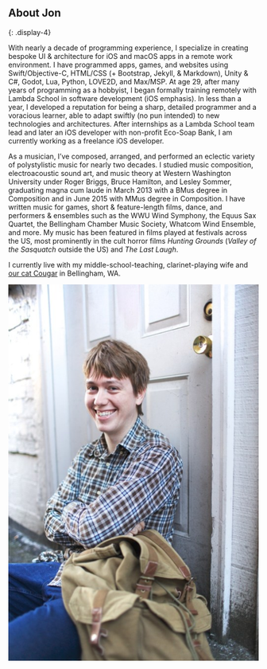 ## About Jon
{: .display-4}
<div class="row">
<div class="col-lg-9" markdown="1">
With nearly a decade of programming experience, I specialize in creating bespoke UI & architecture for iOS and macOS apps in a remote work environment. I have programmed apps, games, and websites using Swift/Objective-C, HTML/CSS (+ Bootstrap, Jekyll, & Markdown), Unity & C#, Godot, Lua, Python, LOVE2D, and Max/MSP. At age 29, after many years of programming as a hobbyist, I began formally training remotely with Lambda School in software development (iOS emphasis). In less than a year, I developed a reputation for being a sharp, detailed programmer and a voracious learner, able to adapt swiftly (no pun intended) to new technologies and architectures. After internships as a Lambda School team lead and later an iOS developer with non-profit Eco-Soap Bank, I am currently working as a freelance iOS developer.

As a musician, I’ve composed, arranged, and performed an eclectic variety of polystylistic music for nearly two decades. I studied music composition, electroacoustic sound art, and music theory at Western Washington University under Roger Briggs, Bruce Hamilton, and Lesley Sommer, graduating magna cum laude in March 2013 with a BMus degree in Composition and in June 2015 with MMus degree in Composition. I have written music for games, short & feature-length films, dance, and performers & ensembles such as the WWU Wind Symphony, the Equus Sax Quartet, the Bellingham Chamber Music Society, Whatcom Wind Ensemble, and more. My music has been featured in films played at festivals across the US, most prominently in the cult horror films *Hunting Grounds* (*Valley of the Sasquatch* outside the US) and *The Last Laugh*.

I currently live with my middle-school-teaching, clarinet-playing wife and <a href="#cougarModal" data-toggle="modal">our cat Cougar</a> in Bellingham, WA.
</div>
<div class="col-lg-3">
<img src="/assets/images/jon-bio.jpg" />
</div>
</div>

